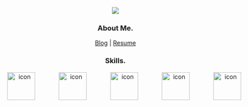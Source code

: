 
<div align="center">
  <img src="https://capsule-render.vercel.app/api?type=venom&color=6CABDD&text=SEUNGJO&fontColor=1C2C5B&animation=twinkling"/> <br/>
  <h3> About Me. </h3>
  
  <a href="https://f1v3.gitbook.io/f1v3-log">Blog</a> | <a href="https://f1v3.vercel.app">Resume </a>
  <h3> Skills. </h3>
  <div style="display: flex;">
    <img src="https://techstack-generator.vercel.app/java-icon.svg" alt="icon" width="65" style="width: 65px; height: 65px; margin-right: 55px; margin-bottom: 55px;" />
    <img src="https://github.com/f1v3-dev/f1v3-dev/assets/84575041/9fc6ec7f-0e5b-4504-9984-f9ae695190aa" alt="icon" width="65" style="width: 65px; height: 65px; margin-right: 55px; margin-bottom: 55px;" />
    <img src="https://techstack-generator.vercel.app/mysql-icon.svg" alt="icon" width="65" style="width: 65px; height: 65px; margin-right: 55px; margin-bottom: 55px;" />
    <img src="https://techstack-generator.vercel.app/restapi-icon.svg" alt="icon" width="65" style="width: 65px; height: 65px; margin-right: 55px; margin-bottom: 55px;" />
    <img src="https://techstack-generator.vercel.app/docker-icon.svg" alt="icon" width="65" style="width: 65px; height: 65px; margin-right: 55px; margin-bottom: 0px;" />
  </div>
</div>
